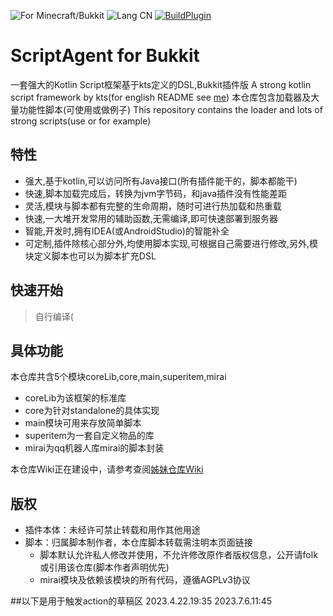 ![For Minecraft/Bukkit](https://img.shields.io/badge/For-Minecraft/Bukkit-orange)
![Lang CN](https://img.shields.io/badge/Lang-ZH--CN-blue)
[![BuildPlugin](https://github.com/Cong0707/ScriptAgent4BukkitExt/actions/workflows/buildPlugin.yml/badge.svg)](https://github.com/Cong0707/ScriptAgent4BukkitExt/actions/workflows/buildPlugin.yml)

# ScriptAgent for Bukkit

一套强大的Kotlin Script框架基于kts定义的DSL,Bukkit插件版
A strong kotlin script framework by kts(for english README see [me](./README_en.md))
本仓库包含加载器及大量功能性脚本(可使用或做例子)
This repository contains the loader and lots of strong scripts(use or for example)

## 特性
- 强大,基于kotlin,可以访问所有Java接口(所有插件能干的，脚本都能干)
- 快速,脚本加载完成后，转换为jvm字节码，和java插件没有性能差距
- 灵活,模块与脚本都有完整的生命周期，随时可进行热加载和热重载
- 快速,一大堆开发常用的辅助函数,无需编译,即可快速部署到服务器
- 智能,开发时,拥有IDEA(或AndroidStudio)的智能补全
- 可定制,插件除核心部分外,均使用脚本实现,可根据自己需要进行修改,另外,模块定义脚本也可以为脚本扩充DSL

## 快速开始

> 自行编译(

## 具体功能

本仓库共含5个模块coreLib,core,main,superitem,mirai

* coreLib为该框架的标准库
* core为针对standalone的具体实现
* main模块可用来存放简单脚本
* superitem为一套自定义物品的库
* mirai为qq机器人库mirai的脚本封装

本仓库Wiki正在建设中，请参考查阅[姊妹仓库Wiki](https://github.com/way-zer/ScriptAgent4MindustryExt/wiki)

## 版权

- 插件本体：未经许可禁止转载和用作其他用途
- 脚本：归属脚本制作者，本仓库脚本转载需注明本页面链接
    - 脚本默认允许私人修改并使用，不允许修改原作者版权信息，公开请folk或引用该仓库(脚本作者声明优先)
    - mirai模块及依赖该模块的所有代码，遵循AGPLv3协议

##以下是用于触发action的草稿区
2023.4.22.19:35
2023.7.6.11:45

